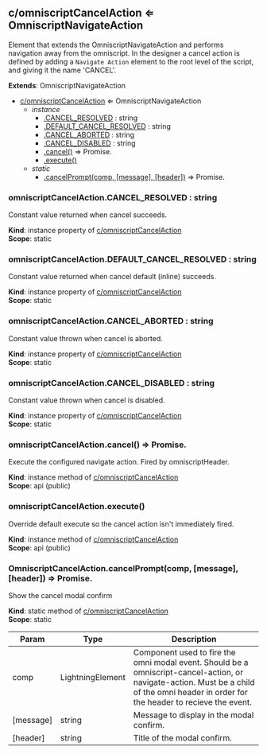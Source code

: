 ## c/omniscriptCancelAction ⇐ OmniscriptNavigateAction

Element that extends the OmniscriptNavigateAction and performs navigation away
from the omniscript. In the designer a cancel action is defined by adding a `Navigate Action` element
to the root level of the script, and giving it the name 'CANCEL'.

**Extends**: OmniscriptNavigateAction

- [c/omniscriptCancelAction](#markdown-header-comniscriptcancelaction-omniscriptnavigateaction) ⇐ OmniscriptNavigateAction
  - _instance_
    - [.CANCEL_RESOLVED](#markdown-header-omniscriptcancelactioncancel_resolved-string) : string
    - [.DEFAULT_CANCEL_RESOLVED](#markdown-header-omniscriptcancelactiondefault_cancel_resolved-string) : string
    - [.CANCEL_ABORTED](#markdown-header-omniscriptcancelactioncancel_aborted-string) : string
    - [.CANCEL_DISABLED](#markdown-header-omniscriptcancelactioncancel_disabled-string) : string
    - [.cancel()](#markdown-header-omniscriptcancelactioncancel-promiseany) ⇒ Promise.<any>
    - [.execute()](#markdown-header-omniscriptcancelactionexecute)
  - _static_
    - [.cancelPrompt(comp, [message], [header])](#markdown-header-omniscriptcancelactioncancelpromptcomp-message-header-promiseany) ⇒ Promise.<any>

### omniscriptCancelAction.CANCEL_RESOLVED : string

Constant value returned when cancel succeeds.

**Kind**: instance property of [c/omniscriptCancelAction](#markdown-header-comniscriptcancelaction-omniscriptnavigateaction)  
**Scope**: static

### omniscriptCancelAction.DEFAULT_CANCEL_RESOLVED : string

Constant value returned when cancel default (inline) succeeds.

**Kind**: instance property of [c/omniscriptCancelAction](#markdown-header-comniscriptcancelaction-omniscriptnavigateaction)  
**Scope**: static

### omniscriptCancelAction.CANCEL_ABORTED : string

Constant value thrown when cancel is aborted.

**Kind**: instance property of [c/omniscriptCancelAction](#markdown-header-comniscriptcancelaction-omniscriptnavigateaction)  
**Scope**: static

### omniscriptCancelAction.CANCEL_DISABLED : string

Constant value thrown when cancel is disabled.

**Kind**: instance property of [c/omniscriptCancelAction](#markdown-header-comniscriptcancelaction-omniscriptnavigateaction)  
**Scope**: static

### omniscriptCancelAction.cancel() ⇒ Promise.<any>

Execute the configured navigate action. Fired by omniscriptHeader.

**Kind**: instance method of [c/omniscriptCancelAction](#markdown-header-comniscriptcancelaction-omniscriptnavigateaction)  
**Scope**: api (public)

### omniscriptCancelAction.execute()

Override default execute so the cancel action isn't immediately fired.

**Kind**: instance method of [c/omniscriptCancelAction](#markdown-header-comniscriptcancelaction-omniscriptnavigateaction)  
**Scope**: api (public)

### OmniscriptCancelAction.cancelPrompt(comp, [message], [header]) ⇒ Promise.<any>

Show the cancel modal confirm

**Kind**: static method of [c/omniscriptCancelAction](#markdown-header-comniscriptcancelaction-omniscriptnavigateaction)  
**Scope**: static

| Param     | Type             | Description                                                                                                                                                                             |
| --------- | ---------------- | --------------------------------------------------------------------------------------------------------------------------------------------------------------------------------------- |
| comp      | LightningElement | Component used to fire the omni modal event. Should be a omniscript-cancel-action, or navigate-action. Must be a child of the omni header in order for the header to recieve the event. |
| [message] | string           | Message to display in the modal confirm.                                                                                                                                                |
| [header]  | string           | Title of the modal confirm.                                                                                                                                                             |
